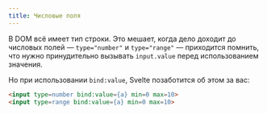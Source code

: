 ```yaml
---
title: Числовые поля
---
```


В DOM всё имеет тип строки. Это мешает, когда дело доходит до числовых полей — `type="number"` и `type="range"` — приходится помнить, что нужно принудительно вызывать `input.value` перед использованием значения.

Но при использовании `bind:value`, Svelte позаботится об этом за вас:

```html
<input type=number bind:value={a} min=0 max=10>
<input type=range bind:value={a} min=0 max=10>
```
